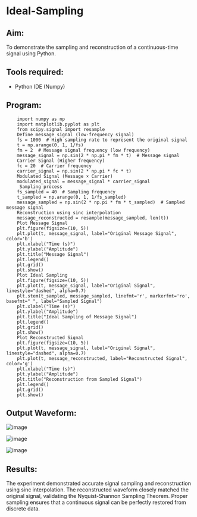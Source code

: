 # Ideal-Sampling
## Aim:
  To demonstrate the sampling and reconstruction of a continuous-time signal using Python.
## Tools required:
+ Python IDE (Numpy)
## Program:
``` 
    import numpy as np
    import matplotlib.pyplot as plt
    from scipy.signal import resample
    Define message signal (low-frequency signal)
    fs = 1000  # High sampling rate to represent the original signal
    t = np.arange(0, 1, 1/fs)
    fm = 2  # Message signal frequency (low frequency)
    message_signal = np.sin(2 * np.pi * fm * t)  # Message signal
    Carrier Signal (Higher frequency)
    fc = 20  # Carrier frequency
    carrier_signal = np.sin(2 * np.pi * fc * t)
    Modulated Signal (Message × Carrier)
    modulated_signal = message_signal * carrier_signal
     Sampling process
    fs_sampled = 40  # Sampling frequency
    t_sampled = np.arange(0, 1, 1/fs_sampled)
    message_sampled = np.sin(2 * np.pi * fm * t_sampled)  # Sampled message signal
    Reconstruction using sinc interpolation
    message_reconstructed = resample(message_sampled, len(t))
    Plot Message Signal
    plt.figure(figsize=(10, 5))
    plt.plot(t, message_signal, label="Original Message Signal", color='b')
    plt.xlabel("Time (s)")
    plt.ylabel("Amplitude")
    plt.title("Message Signal")
    plt.legend()
    plt.grid()
    plt.show()
    Plot Ideal Sampling
    plt.figure(figsize=(10, 5))
    plt.plot(t, message_signal, label="Original Signal", linestyle="dashed", alpha=0.7)
    plt.stem(t_sampled, message_sampled, linefmt='r', markerfmt='ro', basefmt=" ", label="Sampled Signal")
    plt.xlabel("Time (s)")
    plt.ylabel("Amplitude")
    plt.title("Ideal Sampling of Message Signal")
    plt.legend()
    plt.grid()
    plt.show()
    Plot Reconstructed Signal
    plt.figure(figsize=(10, 5))
    plt.plot(t, message_signal, label="Original Signal", linestyle="dashed", alpha=0.7)
    plt.plot(t, message_reconstructed, label="Reconstructed Signal", color='g')
    plt.xlabel("Time (s)")
    plt.ylabel("Amplitude")
    plt.title("Reconstruction from Sampled Signal")
    plt.legend()
    plt.grid()
    plt.show()
```
## Output Waveform:
![image](https://github.com/user-attachments/assets/16441c20-951d-4f64-8675-896480c46d6d)

![image](https://github.com/user-attachments/assets/958fee7f-c3ca-479a-88d5-7249dd07b7ab)

![image](https://github.com/user-attachments/assets/11962e9d-41f8-46b7-b49a-9c343ee9dd41)

## Results:
The experiment demonstrated accurate signal sampling and reconstruction using sinc interpolation. The reconstructed waveform closely matched the original signal, validating the Nyquist-Shannon Sampling Theorem. Proper sampling ensures that a continuous signal can be perfectly restored from discrete data.
